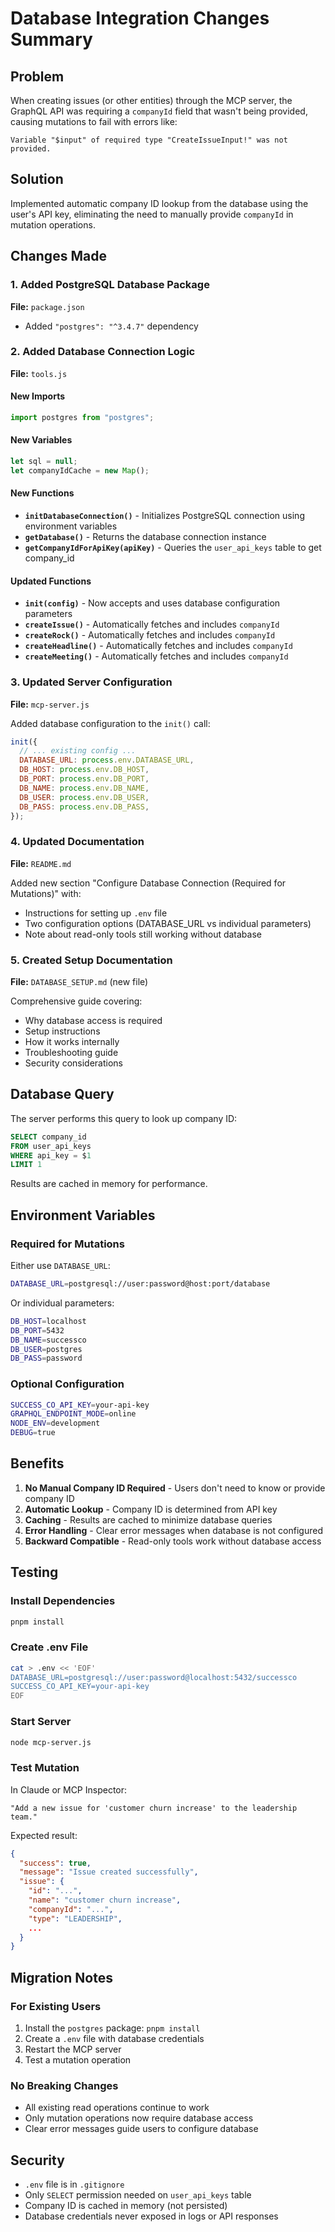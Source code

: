 # Database Integration Changes Summary

## Problem

When creating issues (or other entities) through the MCP server, the GraphQL API was requiring a `companyId` field that wasn't being provided, causing mutations to fail with errors like:

```
Variable "$input" of required type "CreateIssueInput!" was not provided.
```

## Solution

Implemented automatic company ID lookup from the database using the user's API key, eliminating the need to manually provide `companyId` in mutation operations.

## Changes Made

### 1. Added PostgreSQL Database Package

**File:** `package.json`

- Added `"postgres": "^3.4.7"` dependency

### 2. Added Database Connection Logic

**File:** `tools.js`

#### New Imports

```javascript
import postgres from "postgres";
```

#### New Variables

```javascript
let sql = null;
let companyIdCache = new Map();
```

#### New Functions

- **`initDatabaseConnection()`** - Initializes PostgreSQL connection using environment variables
- **`getDatabase()`** - Returns the database connection instance
- **`getCompanyIdForApiKey(apiKey)`** - Queries the `user_api_keys` table to get company_id

#### Updated Functions

- **`init(config)`** - Now accepts and uses database configuration parameters
- **`createIssue()`** - Automatically fetches and includes `companyId`
- **`createRock()`** - Automatically fetches and includes `companyId`
- **`createHeadline()`** - Automatically fetches and includes `companyId`
- **`createMeeting()`** - Automatically fetches and includes `companyId`

### 3. Updated Server Configuration

**File:** `mcp-server.js`

Added database configuration to the `init()` call:

```javascript
init({
  // ... existing config ...
  DATABASE_URL: process.env.DATABASE_URL,
  DB_HOST: process.env.DB_HOST,
  DB_PORT: process.env.DB_PORT,
  DB_NAME: process.env.DB_NAME,
  DB_USER: process.env.DB_USER,
  DB_PASS: process.env.DB_PASS,
});
```

### 4. Updated Documentation

**File:** `README.md`

Added new section "Configure Database Connection (Required for Mutations)" with:

- Instructions for setting up `.env` file
- Two configuration options (DATABASE_URL vs individual parameters)
- Note about read-only tools still working without database

### 5. Created Setup Documentation

**File:** `DATABASE_SETUP.md` (new file)

Comprehensive guide covering:

- Why database access is required
- Setup instructions
- How it works internally
- Troubleshooting guide
- Security considerations

## Database Query

The server performs this query to look up company ID:

```sql
SELECT company_id
FROM user_api_keys
WHERE api_key = $1
LIMIT 1
```

Results are cached in memory for performance.

## Environment Variables

### Required for Mutations

Either use `DATABASE_URL`:

```bash
DATABASE_URL=postgresql://user:password@host:port/database
```

Or individual parameters:

```bash
DB_HOST=localhost
DB_PORT=5432
DB_NAME=successco
DB_USER=postgres
DB_PASS=password
```

### Optional Configuration

```bash
SUCCESS_CO_API_KEY=your-api-key
GRAPHQL_ENDPOINT_MODE=online
NODE_ENV=development
DEBUG=true
```

## Benefits

1. **No Manual Company ID Required** - Users don't need to know or provide company ID
2. **Automatic Lookup** - Company ID is determined from API key
3. **Caching** - Results are cached to minimize database queries
4. **Error Handling** - Clear error messages when database is not configured
5. **Backward Compatible** - Read-only tools work without database access

## Testing

### Install Dependencies

```bash
pnpm install
```

### Create .env File

```bash
cat > .env << 'EOF'
DATABASE_URL=postgresql://user:password@localhost:5432/successco
SUCCESS_CO_API_KEY=your-api-key
EOF
```

### Start Server

```bash
node mcp-server.js
```

### Test Mutation

In Claude or MCP Inspector:

```
"Add a new issue for 'customer churn increase' to the leadership team."
```

Expected result:

```json
{
  "success": true,
  "message": "Issue created successfully",
  "issue": {
    "id": "...",
    "name": "customer churn increase",
    "companyId": "...",
    "type": "LEADERSHIP",
    ...
  }
}
```

## Migration Notes

### For Existing Users

1. Install the `postgres` package: `pnpm install`
2. Create a `.env` file with database credentials
3. Restart the MCP server
4. Test a mutation operation

### No Breaking Changes

- All existing read operations continue to work
- Only mutation operations now require database access
- Clear error messages guide users to configure database

## Security

- `.env` file is in `.gitignore`
- Only `SELECT` permission needed on `user_api_keys` table
- Company ID is cached in memory (not persisted)
- Database credentials never exposed in logs or API responses
